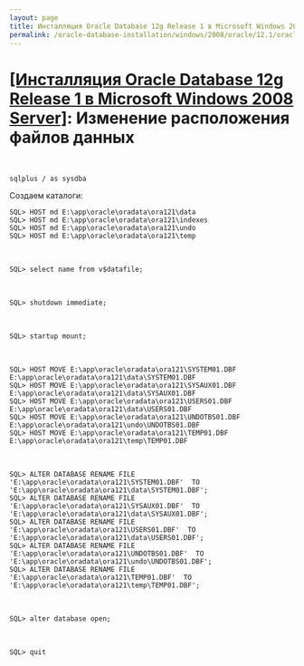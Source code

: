 ```yaml
---
layout: page
title: Инсталляция Oracle Database 12g Release 1 в Microsoft Windows 2008 Server
permalink: /oracle-database-installation/windows/2008/oracle/12.1/oracle-change-default-datafile-location/
---
```


# <a href="/oracle-database-installation/windows/2008/oracle/12.1/">[Инсталляция Oracle Database 12g Release 1 в Microsoft Windows 2008 Server]</a>: Изменение расположения файлов данных

<br/>


	sqlplus / as sysdba

Создаем каталоги:


	SQL> HOST md E:\app\oracle\oradata\ora121\data
	SQL> HOST md E:\app\oracle\oradata\ora121\indexes
	SQL> HOST md E:\app\oracle\oradata\ora121\undo
	SQL> HOST md E:\app\oracle\oradata\ora121\temp

<br/>

	SQL> select name from v$datafile;

<br/>

	SQL> shutdown immediate;

<br/>

    SQL> startup mount;

<br/>

	SQL> HOST MOVE E:\app\oracle\oradata\ora121\SYSTEM01.DBF E:\app\oracle\oradata\ora121\data\SYSTEM01.DBF
	SQL> HOST MOVE E:\app\oracle\oradata\ora121\SYSAUX01.DBF E:\app\oracle\oradata\ora121\data\SYSAUX01.DBF
	SQL> HOST MOVE E:\app\oracle\oradata\ora121\USERS01.DBF E:\app\oracle\oradata\ora121\data\USERS01.DBF
	SQL> HOST MOVE E:\app\oracle\oradata\ora121\UNDOTBS01.DBF E:\app\oracle\oradata\ora121\undo\UNDOTBS01.DBF
	SQL> HOST MOVE E:\app\oracle\oradata\ora121\TEMP01.DBF E:\app\oracle\oradata\ora121\temp\TEMP01.DBF

<br/>


	SQL> ALTER DATABASE RENAME FILE 'E:\app\oracle\oradata\ora121\SYSTEM01.DBF'  TO 'E:\app\oracle\oradata\ora121\data\SYSTEM01.DBF';
	SQL> ALTER DATABASE RENAME FILE 'E:\app\oracle\oradata\ora121\SYSAUX01.DBF'  TO 'E:\app\oracle\oradata\ora121\data\SYSAUX01.DBF';
	SQL> ALTER DATABASE RENAME FILE 'E:\app\oracle\oradata\ora121\USERS01.DBF'  TO 'E:\app\oracle\oradata\ora121\data\USERS01.DBF';
	SQL> ALTER DATABASE RENAME FILE 'E:\app\oracle\oradata\ora121\UNDOTBS01.DBF'  TO 'E:\app\oracle\oradata\ora121\undo\UNDOTBS01.DBF';
	SQL> ALTER DATABASE RENAME FILE 'E:\app\oracle\oradata\ora121\TEMP01.DBF'  TO 'E:\app\oracle\oradata\ora121\temp\TEMP01.DBF';


 <br/>

	SQL> alter database open;

<br/>

	SQL> quit
